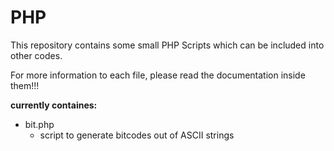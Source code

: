 # PHP

This repository contains some small PHP Scripts which can be included into other codes.

For more information to each file, please read the documentation inside them!!!

**currently containes:**
  - bit.php
    - script to generate bitcodes out of ASCII strings
